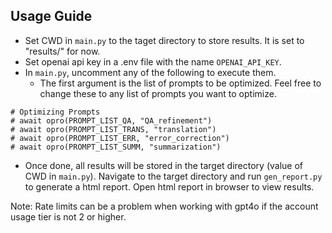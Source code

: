 ## Usage Guide

- Set CWD in `main.py` to the taget directory to store results. It is set to "results/" for now.
- Set openai api key in a .env file with the name `OPENAI_API_KEY`.
- In `main.py`, uncomment any of the following to execute them.
    - The first argument is the list of prompts to be optimized. Feel free to change these to any list of prompts you want to optimize.
```
# Optimizing Prompts
# await opro(PROMPT_LIST_QA, "QA_refinement")
# await opro(PROMPT_LIST_TRANS, "translation")
# await opro(PROMPT_LIST_ERR, "error_correction")
# await opro(PROMPT_LIST_SUMM, "summarization")
```
- Once done, all results will be stored in the target directory (value of CWD in `main.py`). Navigate to the target directory and run `gen_report.py` to generate a html report. Open html report in browser to view results.

Note: Rate limits can be a problem when working with gpt4o if the account usage tier is not 2 or higher.